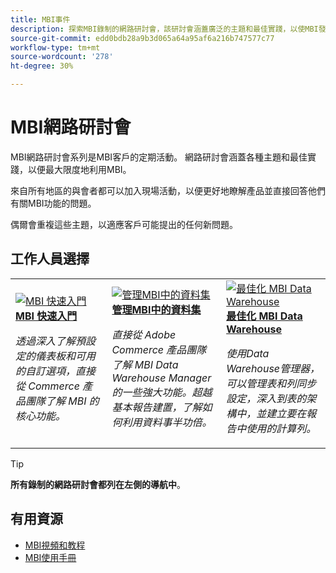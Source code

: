 ```yaml
---
title: MBI事件
description: 探索MBI錄制的網路研討會，該研討會涵蓋廣泛的主題和最佳實踐，以使MBI發揮最大潛力。
source-git-commit: edd0bdb28a9b3d065a64a95af6a216b747577c77
workflow-type: tm+mt
source-wordcount: '278'
ht-degree: 30%

---
```


# MBI網路研討會

MBI網路研討會系列是MBI客戶的定期活動。 網路研討會涵蓋各種主題和最佳實踐，以便最大限度地利用MBI。

來自所有地區的與會者都可以加入現場活動，以便更好地瞭解產品並直接回答他們有關MBI功能的問題。

偶爾會重複這些主題，以適應客戶可能提出的任何新問題。

## 工作人員選擇

<table>
<tr>
  <td>
    <a href="https://experienceleague.adobe.com/docs/commerce-events/mbi/2021/getting-started.html">
      <img alt="MBI 快速入門" src="./assets/getting-started-mbi.png" />
    </a>
     <div>
      <a href="https://experienceleague.adobe.com/docs/commerce-events/mbi/2021/getting-started.html">
        <strong>MBI 快速入門</strong>
      </a>
    </div>
    <p>
    <em>透過深入了解預設定的儀表板和可用的自訂選項，直接從 Commerce 產品團隊了解 MBI 的核心功能。</em>
    <p>
  </td>
  <td>
    <a href="https://experienceleague.adobe.com/docs/commerce-events/mbi/2022/manage-data-sets.html">
      <img alt="管理MBI中的資料集" src="./assets/managing-data-sets-mbi.png" />
    </a>
     <div>
      <a href="https://experienceleague.adobe.com/docs/commerce-events/mbi/2022/manage-data-sets.html">
        <strong>管理MBI中的資料集</strong>
      </a>
    </div>
    <p>
    <em>直接從 Adobe Commerce 產品團隊了解 MBI Data Warehouse Manager 的一些強大功能。超越基本報告建置，了解如何利用資料事半功倍。</em>
    <p>
  </td>
   <td>
    <a href="https://experienceleague.adobe.com/docs/commerce-events/mbi/2021/optimize-data-warehouse.html">
      <img alt="最佳化 MBI Data Warehouse" src="./assets/optimize-data-warehouse.png" />
    </a>
     <div>
      <a href="https://experienceleague.adobe.com/docs/commerce-events/mbi/2021/optimize-data-warehouse.html">
        <strong>最佳化 MBI Data Warehouse</strong>
      </a>
    </div>
    <p>
    <em>使用Data Warehouse管理器，可以管理表和列同步設定，深入到表的架構中，並建立要在報告中使用的計算列。</em>
    <p>
  </td>
</tr>
</table>

>[!TIP]
>
>**所有錄制的網路研討會都列在左側的導航中**。

## 有用資源

- [MBI視頻和教程](https://experienceleague.adobe.com/docs/commerce-learn/tutorials/mbi/filter-sets.html)
- [MBI使用手冊](https://experienceleague.adobe.com/docs/commerce-business-intelligence/mbi/guide-overview.html)
